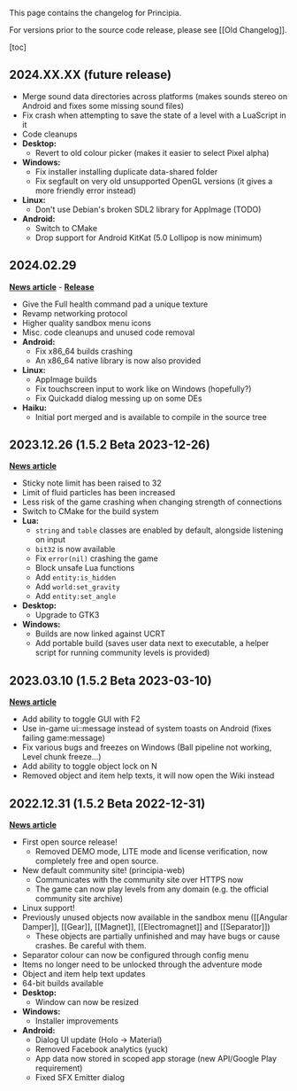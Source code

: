 This page contains the changelog for Principia.

For versions prior to the source code release, please see [[Old Changelog]].

[toc]

## 2024.XX.XX (future release)
- Merge sound data directories across platforms (makes sounds stereo on Android and fixes some missing sound files)
- Fix crash when attempting to save the state of a level with a LuaScript in it
- Code cleanups
- **Desktop:**
  - Revert to old colour picker (makes it easier to select Pixel alpha)
- **Windows:**
  - Fix installer installing duplicate data-shared folder
  - Fix segfault on very old unsupported OpenGL versions (it gives a more friendly error instead)
- **Linux:**
  - Don't use Debian's broken SDL2 library for AppImage (TODO)
- **Android:**
  - Switch to CMake
  - Drop support for Android KitKat (5.0 Lollipop is now minimum)

## 2024.02.29
**[News article](https://principia-web.se/news/13)** - **[Release](https://github.com/Bithack/principia/releases/tag/2024.02.29)**

- Give the Full health command pad a unique texture
- Revamp networking protocol
- Higher quality sandbox menu icons
- Misc. code cleanups and unused code removal
- **Android:**
  - Fix x86_64 builds crashing
  - An x86_64 native library is now also provided
- **Linux:**
  - AppImage builds
  - Fix touchscreen input to work like on Windows (hopefully?)
  - Fix Quickadd dialog messing up on some DEs
- **Haiku:**
  - Initial port merged and is available to compile in the source tree

## 2023.12.26 (1.5.2 Beta 2023-12-26)
**[News article](https://principia-web.se/news/12)**

- Sticky note limit has been raised to 32
- Limit of fluid particles has been increased
- Less risk of the game crashing when changing strength of connections
- Switch to CMake for the build system
- **Lua:**
  - `string` and `table` classes are enabled by default, alongside listening on input
  - `bit32` is now available
  - Fix `error(nil)` crashing the game
  - Block unsafe Lua functions
  - Add `entity:is_hidden`
  - Add `world:set_gravity`
  - Add `entity:set_angle`
- **Desktop:**
  - Upgrade to GTK3
- **Windows:**
  - Builds are now linked against UCRT
  - Add portable build (saves user data next to executable, a helper script for running community levels is provided)

## 2023.03.10 (1.5.2 Beta 2023-03-10)
**[News article](https://principia-web.se/news/9)**

- Add ability to toggle GUI with F2
- Use in-game ui::message instead of system toasts on Android (fixes failing game:message)
- Fix various bugs and freezes on Windows (Ball pipeline not working, Level chunk freeze...)
- Add ability to toggle object lock on N
- Removed object and item help texts, it will now open the Wiki instead

## 2022.12.31 (1.5.2 Beta 2022-12-31)
**[News article](https://principia-web.se/news/8)**

- First open source release!
  - Removed DEMO mode, LITE mode and license verification, now completely free and open source.
- New default community site! (principia-web)
  - Communicates with the community site over HTTPS now
  - The game can now play levels from any domain (e.g. the official community site archive)
- Linux support!
- Previously unused objects now available in the sandbox menu ([[Angular Damper]], [[Gear]], [[Magnet]], [[Electromagnet]] and [[Separator]])
  - These objects are partially unfinished and may have bugs or cause crashes. Be careful with them.
- Separator colour can now be configured through config menu
- Items no longer need to be unlocked through the adventure mode
- Object and item help text updates
- 64-bit builds available
- **Desktop:**
  - Window can now be resized
- **Windows:**
  - Installer improvements
- **Android:**
  - Dialog UI update (Holo -> Material)
  - Removed Facebook analytics (yuck)
  - App data now stored in scoped app storage (new API/Google Play requirement)
  - Fixed SFX Emitter dialog
